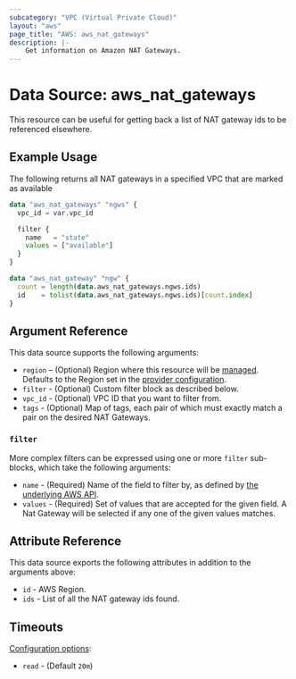 ```yaml
---
subcategory: "VPC (Virtual Private Cloud)"
layout: "aws"
page_title: "AWS: aws_nat_gateways"
description: |-
    Get information on Amazon NAT Gateways.
---
```


# Data Source: aws_nat_gateways

This resource can be useful for getting back a list of NAT gateway ids to be referenced elsewhere.

## Example Usage

The following returns all NAT gateways in a specified VPC that are marked as available

```terraform
data "aws_nat_gateways" "ngws" {
  vpc_id = var.vpc_id

  filter {
    name   = "state"
    values = ["available"]
  }
}

data "aws_nat_gateway" "ngw" {
  count = length(data.aws_nat_gateways.ngws.ids)
  id    = tolist(data.aws_nat_gateways.ngws.ids)[count.index]
}
```

## Argument Reference

This data source supports the following arguments:

* `region` – (Optional) Region where this resource will be [managed](https://docs.aws.amazon.com/general/latest/gr/rande.html#regional-endpoints). Defaults to the Region set in the [provider configuration](https://registry.terraform.io/providers/hashicorp/aws/latest/docs#aws-configuration-reference).
* `filter` - (Optional) Custom filter block as described below.
* `vpc_id` - (Optional) VPC ID that you want to filter from.
* `tags` - (Optional) Map of tags, each pair of which must exactly match
  a pair on the desired NAT Gateways.

### `filter`

More complex filters can be expressed using one or more `filter` sub-blocks, which take the following arguments:

* `name` - (Required) Name of the field to filter by, as defined by
  [the underlying AWS API](https://docs.aws.amazon.com/AWSEC2/latest/APIReference/API_DescribeNatGateways.html).
* `values` - (Required) Set of values that are accepted for the given field.
  A Nat Gateway will be selected if any one of the given values matches.

## Attribute Reference

This data source exports the following attributes in addition to the arguments above:

* `id` - AWS Region.
* `ids` - List of all the NAT gateway ids found.

## Timeouts

[Configuration options](https://developer.hashicorp.com/terraform/language/resources/syntax#operation-timeouts):

- `read` - (Default `20m`)
